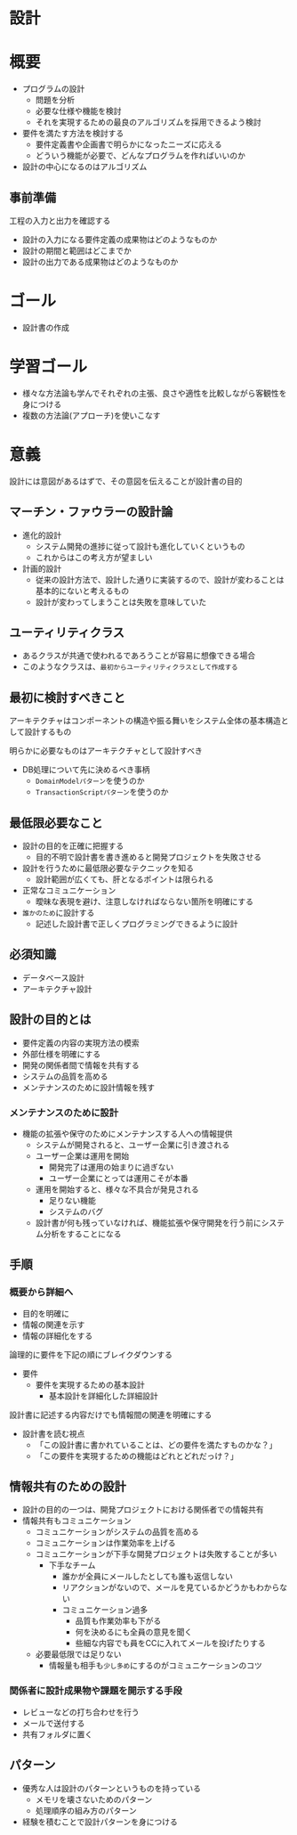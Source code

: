 # 設計

# 概要

* プログラムの設計
    * 問題を分析
    * 必要な仕様や機能を検討
    * それを実現するための最良のアルゴリズムを採用できるよう検討
* 要件を満たす方法を検討する
    * 要件定義書や企画書で明らかになったニーズに応える
    * どういう機能が必要で、どんなプログラムを作ればいいのか
* 設計の中心になるのはアルゴリズム

## 事前準備

工程の入力と出力を確認する

* 設計の入力になる要件定義の成果物はどのようなものか
* 設計の期間と範囲はどこまでか
* 設計の出力である成果物はどのようなものか

# ゴール

* 設計書の作成

# 学習ゴール

* 様々な方法論も学んでそれぞれの主張、良さや適性を比較しながら客観性を身につける
* 複数の方法論(アプローチ)を使いこなす

# 意義

設計には意図があるはずで、その意図を伝えることが設計書の目的

## マーチン・ファウラーの設計論

* 進化的設計
    * システム開発の進捗に従って設計も進化していくというもの
    * これからはこの考え方が望ましい
* 計画的設計
    * 従来の設計方法で、設計した通りに実装するので、設計が変わることは基本的にないと考えるもの
    * 設計が変わってしまうことは失敗を意味していた

## ユーティリティクラス

* あるクラスが共通で使われるであろうことが容易に想像できる場合
* このようなクラスは、`最初からユーティリティクラスとして作成する`

## 最初に検討すべきこと

アーキテクチャはコンポーネントの構造や振る舞いをシステム全体の基本構造として設計するもの

明らかに必要なものはアーキテクチャとして設計すべき

* DB処理について先に決めるべき事柄
    * `DomainModelパターン`を使うのか
    * `TransactionScriptパターン`を使うのか

## 最低限必要なこと

* 設計の目的を正確に把握する
    * 目的不明で設計書を書き進めると開発プロジェクトを失敗させる
* 設計を行うために最低限必要なテクニックを知る
    * 設計範囲が広くても、肝となるポイントは限られる
* 正常なコミュニケーション
    * 曖昧な表現を避け、注意しなければならない箇所を明確にする
* `誰かのため`に設計する
    * 記述した設計書で正しくプログラミングできるように設計

## 必須知識

* データベース設計
* アーキテクチャ設計

## 設計の目的とは

* 要件定義の内容の実現方法の模索
* 外部仕様を明確にする
* 開発の関係者間で情報を共有する
* システムの品質を高める
* メンテナンスのために設計情報を残す 

### メンテナンスのために設計

* 機能の拡張や保守のためにメンテナンスする人への情報提供
    * システムが開発されると、ユーザー企業に引き渡される
    * ユーザー企業は運用を開始
        * 開発完了は運用の始まりに過ぎない
        * ユーザー企業にとっては運用こそが本番
    * 運用を開始すると、様々な不具合が発見される
        * 足りない機能
        * システムのバグ
    * 設計書が何も残っていなければ、機能拡張や保守開発を行う前にシステム分析をすることになる

## 手順

### 概要から詳細へ

* 目的を明確に
* 情報の関連を示す
* 情報の詳細化をする

論理的に要件を下記の順にブレイクダウンする

* 要件
    * 要件を実現するための基本設計
        * 基本設計を詳細化した詳細設計

設計書に記述する内容だけでも情報間の関連を明確にする


* 設計書を読む視点
    * 「この設計書に書かれていることは、どの要件を満たすものかな？」
    * 「この要件を実現するための機能はどれとどれだっけ？」

## 情報共有のための設計

* 設計の目的の一つは、開発プロジェクトにおける関係者での情報共有
* 情報共有もコミュニケーション
    * コミュニケーションがシステムの品質を高める
    * コミュニケーションは作業効率を上げる
    * コミュニケーションが下手な開発プロジェクトは失敗することが多い
        * 下手なチーム
            * 誰かが全員にメールしたとしても誰も返信しない
            * リアクションがないので、メールを見ているかどうかもわからない
            * コミュニケーション過多
                * 品質も作業効率も下がる
                * 何を決めるにも全員の意見を聞く
                * 些細な内容でも員をCCに入れてメールを投げたりする
    * 必要最低限では足りない
        * 情報量も相手も`少し多め`にするのがコミュニケーションのコツ

### 関係者に設計成果物や課題を開示する手段

* レビューなどの打ち合わせを行う
* メールで送付する
* 共有フォルダに置く

## パターン

* 優秀な人は設計のパターンというものを持っている
    * メモリを壊さないためのパターン
    * 処理順序の組み方のパターン
* 経験を積むことで設計パターンを身につける
